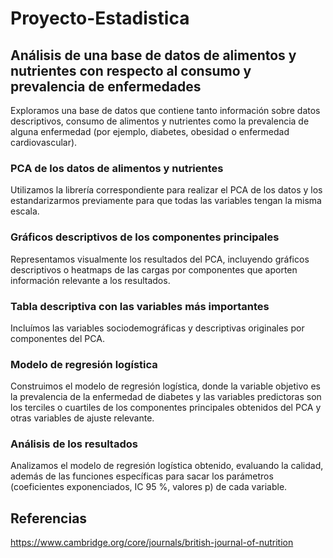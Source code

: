 # Proyecto-Estadistica
##
## Análisis de una base de datos de alimentos y nutrientes con respecto al consumo y prevalencia de enfermedades 
Exploramos una base de datos que contiene tanto información sobre datos descriptivos, consumo de alimentos y nutrientes como la prevalencia de alguna enfermedad (por ejemplo, diabetes, obesidad o enfermedad cardiovascular).
### PCA de los datos de alimentos y nutrientes
Utilizamos la librería correspondiente para realizar el PCA de los datos y los estandarizarmos previamente para que todas las variables tengan la misma escala.
### Gráficos descriptivos de los componentes principales
Representamos visualmente los resultados del PCA, incluyendo gráficos descriptivos o heatmaps de las cargas por componentes que aporten información relevante a los resultados. 
### Tabla descriptiva con las variables más importantes
Incluímos las variables sociodemográficas y descriptivas originales por componentes del PCA.
### Modelo de regresión logística
Construimos el modelo de regresión logística, donde la variable objetivo es la prevalencia de la enfermedad de diabetes y las variables predictoras son los terciles o cuartiles de los componentes principales obtenidos del PCA y otras variables de ajuste relevante. 
### Análisis de los resultados 
Analizamos el modelo de regresión logística obtenido, evaluando la calidad, además de las funciones específicas para sacar los parámetros (coeficientes exponenciados, IC 95 %, valores p) de cada variable.

## Referencias
https://www.cambridge.org/core/journals/british-journal-of-nutrition

